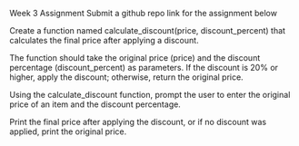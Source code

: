 Week 3 Assignment
Submit a github repo link for the assignment below


Create a function named calculate_discount(price, discount_percent) that calculates the final price after applying a discount.

The function should take the original price (price) and the discount percentage (discount_percent) as parameters. If the discount is 20% or higher, apply the discount; otherwise, return the original price.

Using the calculate_discount function, prompt the user to enter the original price of an item and the discount percentage.

Print the final price after applying the discount, or if no discount was applied, print the original price.
